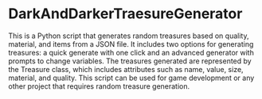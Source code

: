 # DarkAndDarkerTraesureGenerator

This is a Python script that generates random treasures based on quality, material, and items from a JSON file. It includes two options for generating treasures: a quick generate with one click and an advanced generator with prompts to change variables. The treasures generated are represented by the Treasure class, which includes attributes such as name, value, size, material, and quality. This script can be used for game development or any other project that requires random treasure generation.
